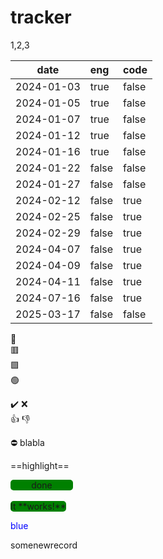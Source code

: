 
# tracker
1,2,3

| date       |  eng  |  code  |
|------------|:------|:-------|
| 2024-01-03 | true  |  false |
| 2024-01-05 | true  |  false |
| 2024-01-07 | true  |  false |
| 2024-01-12 | true  |  false |
| 2024-01-16 | true  |  false |
| 2024-01-22 | false |  false |
| 2024-01-27 | false |  false |
| 2024-02-12 | false |  true  |
| 2024-02-25 | false |  true  |
| 2024-02-29 | false |  true  |
| 2024-04-07 | false |  true  |
| 2024-04-09 | false |  true  |
| 2024-04-11 | false |  true  |
| 2024-07-16 | false |  true  |
| 2025-03-17 | false |  false |

:red_circle:  
:red_square:  
:green_square:  
:green_circle:

:heavy_check_mark:
:x:  
:+1:
:-1:

:no_entry:
blabla

==highlight==

<style>
.button-green{
  width:100px;
  background-color:green;
  border-radius: 5px;
  text-align: center;
}  
</style>
<div class="button-green">done</div>   
<br>
<span class="button-green">It **works!**</span>  

<span style="color:blue">blue</span>

somenewrecord
